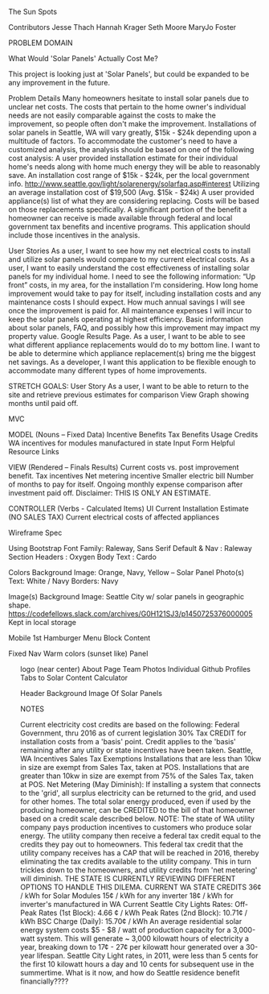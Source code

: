 ﻿The Sun Spots

Contributors
Jesse Thach
Hannah Krager
Seth Moore
MaryJo Foster


PROBLEM DOMAIN

What Would 'Solar Panels' Actually Cost Me?

This project is looking just at 'Solar Panels',
but could be expanded to be any improvement in the future.

Problem Details
Many homeowners hesitate to install solar panels due to unclear net costs.  The costs that pertain to the home owner's individual needs are not easily comparable against the costs to make the improvement, so people often don't make the improvement.
Installations of solar panels in Seattle, WA will vary greatly, $15k - $24k depending upon a multitude of factors.  To accommodate the customer's need to have a customized analysis, the analysis should be based on one of the following cost analysis:
A user provided installation estimate for their individual home's needs along with home much energy they will be able to reasonably save.
An installation cost range of $15k - $24k, per the local government info. http://www.seattle.gov/light/solarenergy/solarfaq.asp#interest
Utilizing an average installation cost of $19,500 (Avg. $15k - $24k)
A user provided appliance(s) list of what they are considering replacing. Costs will be based on those replacements specifically.
A significant portion of the benefit a homeowner can receive is made available through federal and local government tax benefits and incentive programs.  This application should include those incentives in the analysis.

User Stories
As a user, I want to see how my net electrical costs to install and utilize solar panels would compare to my current electrical costs.
As a user, I want to easily understand the cost effectiveness of installing solar panels for my individual home.  I need to see the following information:
“Up front” costs, in my area, for the installation I'm considering.
How long home improvement would take to pay for itself, including installation costs and any maintenance costs I should expect.
How much annual savings I will see once the improvement is paid for.
All maintenance expenses I will incur to keep the solar panels operating at highest efficiency.
Basic information about solar panels, FAQ, and possibly how this improvement may impact my property value.  Google Results Page.
As a user, I want to be able to see what different appliance replacements would do to my bottom line.  I want to be able to determine which appliance replacement(s) bring me the biggest net savings.
As a developer, I want this application to be flexible enough to accommodate many different types of home improvements.

STRETCH GOALS:
User Story
As a user, I want to be able to return to the site and retrieve previous estimates for comparison
View
Graph showing months until paid off.

MVC

MODEL (Nouns – Fixed Data)
Incentive Benefits
Tax Benefits
Usage Credits
WA incentives for modules manufactured in state
Input Form
Helpful Resource Links

VIEW (Rendered – Finals Results)
Current costs vs. post improvement benefit.
Tax incentives
Net metering incentive
Smaller electric bill
Number of months to pay for itself.
Ongoing monthly expense comparison after investment paid off.
Disclaimer: THIS IS ONLY AN ESTIMATE.

CONTROLLER (Verbs - Calculated Items)
UI
Current Installation Estimate (NO SALES TAX)
Current electrical costs of affected appliances


Wireframe Spec

Using Bootstrap
Font Family: Raleway, Sans Serif
Default & Nav : Raleway
Section Headers :  Oxygen
Body Text  :  Cardo

Colors
Background Image: Orange, Navy, Yellow – Solar Panel Photo(s)
Text:  White / Navy
Borders: Navy

Image(s)
Background Image:  Seattle City w/ solar panels in geographic shape.
https://codefellows.slack.com/archives/G0H121SJ3/p1450725376000005
Kept in local storage

Mobile 1st
Hamburger Menu
Block Content

Fixed Nav
Warm colors (sunset like)
Panel <ul>
logo (near center)
About Page
Team Photos
Individual Github Profiles
Tabs to Solar Content
Calculator

Header
Background Image Of Solar Panels



NOTES

Current electricity cost credits are based on the following:
Federal Government, thru 2016 as of current legislation
30% Tax CREDIT for installation costs from a 'basis' point.  Credit applies to the 'basis' remaining after any utility or state incentives have been taken.
Seattle, WA Incentives
Sales Tax Exemptions
Installations that are less than 10kw in size are exempt from Sales Tax, taken at POS.
Installations that are greater than 10kw in size are exempt from 75% of the Sales Tax, taken at POS.
Net Metering (May Diminish): If installing a system that connects to the 'grid', all surplus electricity can be returned to the grid, and used for other homes.  The total solar energy produced, even if used by the producing homeowner, can be CREDITED to the bill of that homeowner based on a credit scale described below.  NOTE:  The state of WA utility company pays production incentives to customers who produce solar energy.  The utility company then receive a federal tax credit equal to the credits they pay out to homeowners.  This federal tax credit that the utility company receives has a CAP that will be reached in 2016, thereby eliminating the tax credits available to the utility company.  This in turn trickles down to the homeowners, and utility credits from 'net metering' will diminish.  THE STATE IS CURRENTLY REVIEWING DIFFERENT OPTIONS TO HANDLE THIS DILEMA.
CURRENT WA STATE CREDITS
36¢ / kWh for Solar Modules
15¢ / kWh for any inverter
18¢ / kWh for inverter's manufactured in WA
Current Seattle City Lights Rates:
Off-Peak Rates (1st Block):  4.66 ¢ / kWh
Peak Rates (2nd Block):  10.71¢ / kWh
BSC Charge (Daily): 15.70¢ / kWh
An average residential solar energy system costs $5 - $8 / watt of production capacity for a 3,000-watt system.  This will generate ~ 3,000 kilowatt hours of electricity a year, breaking down to 17¢ - 27¢ per kilowatt hour generated over a 30-year lifespan.
Seattle City Light rates, in 2011, were less than 5 cents for the first 10 kilowatt hours a day and 10 cents for subsequent use in the summertime.  What is it now, and how do Seattle residence benefit financially????
